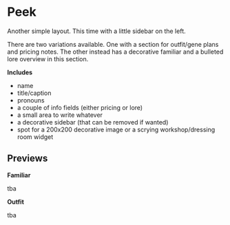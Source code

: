# Peek
Another simple layout. This time with a little sidebar on the left.

There are two variations available. One with a section for outfit/gene plans and pricing notes. The other instead has a decorative familiar and a bulleted lore overview in this section.

**Includes**
- name
- title/caption
- pronouns
- a couple of info fields (either pricing or lore)
- a small area to write whatever
- a decorative sidebar (that can be removed if wanted)
- spot for a 200x200 decorative image or a scrying workshop/dressing room widget

## Previews
**Familiar**

tba

**Outfit**

tba